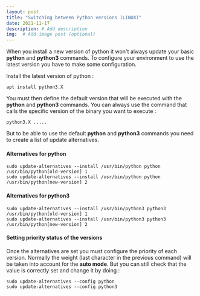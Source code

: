 ```yaml
---
layout: post
title: "Switching between Python versions (LINUX)"
date: 2021-11-17
description: # Add description
img:  # Add image post (optional)
---
```


When you install a new version of python it won't always update your basic **python** and **python3** commands. To configure your environment to use the latest version you have to make some configuration.

Install the latest version of python :

    apt install python3.X

You must then define the default version that will be executed with the **python** and **python3** commands. You can always use the command that calls the specific version of the binary you want to execute :

    python3.X .....

But to be able to use the default **python** and **python3** commands you need to create a list of update alternatives.

#### Alternatives for python

    sudo update-alternatives --install /usr/bin/python python /usr/bin/python[old-version] 1
    sudo update-alternatives --install /usr/bin/python python /usr/bin/python[new-version] 2

#### Alternatives for python3

    sudo update-alternatives --install /usr/bin/python3 python3 /usr/bin/python[old-version] 1
    sudo update-alternatives --install /usr/bin/python3 python3 /usr/bin/python[new-version] 2

#### Setting priority status of the versions

Once the alternatives are set you must configure the priority of each version. Normally the weight (last character in the previous command) will be taken into account for the **auto mode**. But you can still check that the value is correctly set and change it by doing :

    sudo update-alternatives --config python
    sudo update-alternatives --config python3
